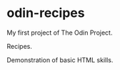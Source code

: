 # odin-recipes

My first project of The Odin Project.

Recipes.

Demonstration of basic HTML skills.